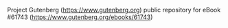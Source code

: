 Project Gutenberg (https://www.gutenberg.org) public repository for eBook #61743 (https://www.gutenberg.org/ebooks/61743)
